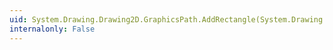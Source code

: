 ```yaml
---
uid: System.Drawing.Drawing2D.GraphicsPath.AddRectangle(System.Drawing.Rectangle)
internalonly: False
---
```

